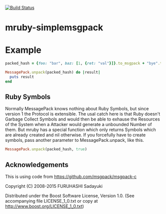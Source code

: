 [![Build Status](https://travis-ci.org/Asmod4n/mruby-simplemsgpack.svg?branch=master)](https://travis-ci.org/Asmod4n/mruby-simplemsgpack)
# mruby-simplemsgpack

Example
=======

```ruby
packed_hash = {foo: "bar", baz: [1, {ret: "val"}]}.to_msgpack + "bye".to_msgpack

MessagePack.unpack(packed_hash) do |result|
  puts result
end
```

Ruby Symbols
------------

Normally MessagePack knows nothing about Ruby Symbols, but since version 1 the Protocol is extensible.
The usal catch here is that Ruby doesn't Garbage Collect Symbols and would then be able to exhause the Resources of the System when a Attacker would generate a unbounded Number of them.
But mruby has a special function which only returns Symbols which are already created and nil otherwise.
If you forcefully have to create symbols, pass another parameter to MessagePack.unpack, like this.
```ruby
MessagePack.unpack(packed_hash, true)
```

Acknowledgements
----------------
This is using code from https://github.com/msgpack/msgpack-c

Copyright (C) 2008-2015 FURUHASHI Sadayuki

   Distributed under the Boost Software License, Version 1.0.
   (See accompanying file LICENSE_1_0.txt or copy at
   http://www.boost.org/LICENSE_1_0.txt)
